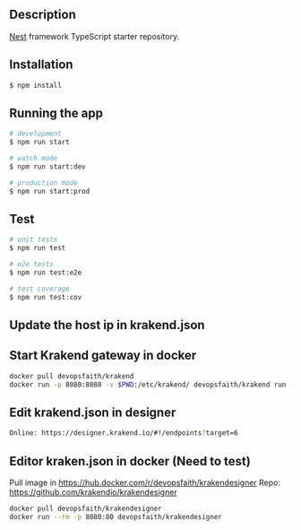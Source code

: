 ## Description

[Nest](https://github.com/nestjs/nest) framework TypeScript starter repository.

## Installation

```bash
$ npm install
```

## Running the app

```bash
# development
$ npm run start

# watch mode
$ npm run start:dev

# production mode
$ npm run start:prod
```

## Test

```bash
# unit tests
$ npm run test

# e2e tests
$ npm run test:e2e

# test coverage
$ npm run test:cov
```

## Update the host ip in krakend.json 

## Start Krakend gateway in docker

```bash
docker pull devopsfaith/krakend
docker run -p 8080:8080 -v $PWD:/etc/krakend/ devopsfaith/krakend run --config /etc/krakend/krakend.json
```

## Edit krakend.json in designer

```bash
Online: https://designer.krakend.io/#!/endpoints?target=6
```

## Editor kraken.json in docker (Need to test)

Pull image in https://hub.docker.com/r/devopsfaith/krakendesigner
Repo: https://github.com/krakendio/krakendesigner

```bash
docker pull devopsfaith/krakendesigner
docker run --rm -p 8080:80 devopsfaith/krakendesigner
```
